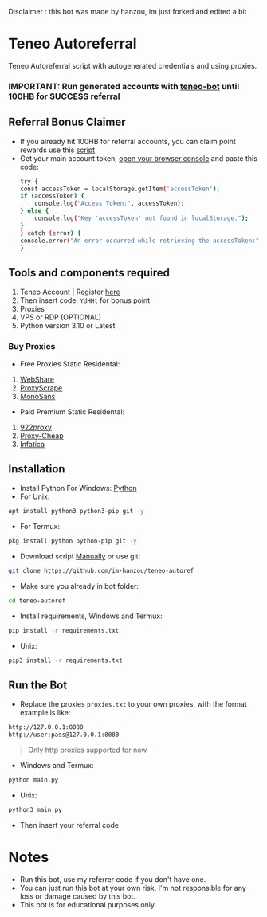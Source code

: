Disclaimer : this bot was made by hanzou, im just forked and edited a bit 

# Teneo Autoreferral
Teneo Autoreferral script with autogenerated credentials and using proxies.
### IMPORTANT: Run generated accounts with [teneo-bot](https://github.com/im-hanzou/teneo-bot) until 100HB for SUCCESS referral
## Referral Bonus Claimer
- If you already hit 100HB for referral accounts, you can claim point rewards use this [script](https://gist.github.com/im-hanzou/c1734e09f58d94a3f6b464c7d2c07add)
- Get your main account token, [open your browser console](https://www.youtube.com/watch?v=nFFKnWw-_Ys&pp=ygUiaG93IHRvIG9wZW4gYnJvd3NlciBjb25zb2xlIGNocm9tZQ%3D%3D) and paste this code:
    ```bash
    try {
    const accessToken = localStorage.getItem('accessToken');
    if (accessToken) {
        console.log("Access Token:", accessToken);
    } else {
        console.log("Key 'accessToken' not found in localStorage.");
    }
    } catch (error) {
    console.error("An error occurred while retrieving the accessToken:", error);
    }
    ```
## Tools and components required
1. Teneo Account | Register [here](https://dashboard.teneo.pro/auth/signup)
2. Then insert code: ``YdHHt`` for bonus point
3. Proxies
4. VPS or RDP (OPTIONAL)
5. Python version 3.10 or Latest
### Buy Proxies
- Free Proxies Static Residental: 
1. [WebShare](https://www.webshare.io/?referral_code=p7k7whpdu2jg)
2. [ProxyScrape](https://proxyscrape.com/?ref=odk1mmj)
3. [MonoSans](https://github.com/monosans/proxy-list)
- Paid Premium Static Residental:
1. [922proxy](https://www.922proxy.com/register?inviter_code=d03d4fed)
2. [Proxy-Cheap](https://app.proxy-cheap.com/r/JysUiH)
3. [Infatica](https://dashboard.infatica.io/aff.php?aff=544)
## Installation
- Install Python For Windows: [Python](https://www.python.org/ftp/python/3.13.0/python-3.13.0-amd64.exe)
- For Unix:
```bash
apt install python3 python3-pip git -y
```
- For Termux:
```bash
pkg install python python-pip git -y
```
- Download script [Manually](https://github.com/im-hanzou/teneo-autoref/archive/refs/heads/main.zip) or use git:
```bash
git clone https://github.com/im-hanzou/teneo-autoref
```
- Make sure you already in bot folder:
```bash
cd teneo-autoref
```
- Install requirements, Windows and Termux:
```bash
pip install -r requirements.txt
```
- Unix:
```bash
pip3 install -r requirements.txt
```
## Run the Bot
- Replace the proxies ```proxies.txt``` to your own proxies, with the format example is like:
```bash
http://127.0.0.1:8080
http://user:pass@127.0.0.1:8080
```
>Only http proxies supported for now
- Windows and Termux:
```bash
python main.py
```
- Unix:
```bash
python3 main.py
```
- Then insert your referral code
# Notes
- Run this bot, use my referrer code if you don't have one.
- You can just run this bot at your own risk, I'm not responsible for any loss or damage caused by this bot.
- This bot is for educational purposes only.

